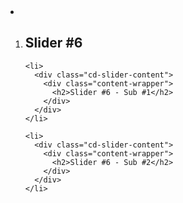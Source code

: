 <li id="slide-7">
  <ol class="sub-slides">
    <li>
      <div class="cd-slider-content">
        <div class="content-wrapper">
          <h2>Slider #6</h2>
        </div>
      </div>
    </li>

    <li>
      <div class="cd-slider-content">
        <div class="content-wrapper">
          <h2>Slider #6 - Sub #1</h2>
        </div>
      </div>
    </li>

    <li>
      <div class="cd-slider-content">
        <div class="content-wrapper">
          <h2>Slider #6 - Sub #2</h2>
        </div>
      </div>
    </li>
  </ol> <!-- .sub-slides -->
</li>
